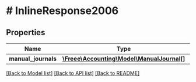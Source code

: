 # # InlineResponse2006

## Properties

Name | Type | Description | Notes
------------ | ------------- | ------------- | -------------
**manual_journals** | [**\Freee\Accounting\Model\ManualJournal[]**](ManualJournal.md) |  |

[[Back to Model list]](../../README.md#models) [[Back to API list]](../../README.md#endpoints) [[Back to README]](../../README.md)

